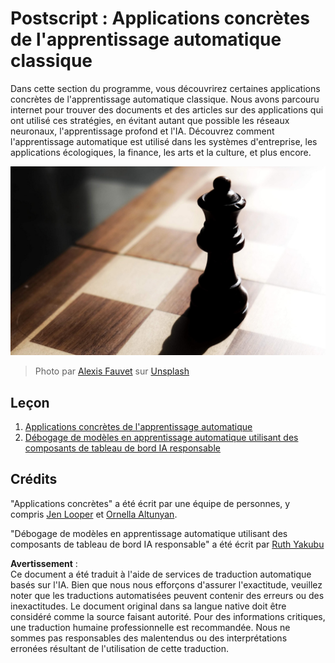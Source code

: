# Postscript : Applications concrètes de l'apprentissage automatique classique

Dans cette section du programme, vous découvrirez certaines applications concrètes de l'apprentissage automatique classique. Nous avons parcouru internet pour trouver des documents et des articles sur des applications qui ont utilisé ces stratégies, en évitant autant que possible les réseaux neuronaux, l'apprentissage profond et l'IA. Découvrez comment l'apprentissage automatique est utilisé dans les systèmes d'entreprise, les applications écologiques, la finance, les arts et la culture, et plus encore.

![échecs](../../../translated_images/chess.e704a268781bdad85d1876b6c2295742fa0d856e7dcf3659147052df9d3db205.fr.jpg)

> Photo par <a href="https://unsplash.com/@childeye?utm_source=unsplash&utm_medium=referral&utm_content=creditCopyText">Alexis Fauvet</a> sur <a href="https://unsplash.com/s/photos/artificial-intelligence?utm_source=unsplash&utm_medium=referral&utm_content=creditCopyText">Unsplash</a>
  
## Leçon

1. [Applications concrètes de l'apprentissage automatique](1-Applications/README.md)
2. [Débogage de modèles en apprentissage automatique utilisant des composants de tableau de bord IA responsable](2-Debugging-ML-Models/README.md)

## Crédits

"Applications concrètes" a été écrit par une équipe de personnes, y compris [Jen Looper](https://twitter.com/jenlooper) et [Ornella Altunyan](https://twitter.com/ornelladotcom).

"Débogage de modèles en apprentissage automatique utilisant des composants de tableau de bord IA responsable" a été écrit par [Ruth Yakubu](https://twitter.com/ruthieyakubu)

**Avertissement** :  
Ce document a été traduit à l'aide de services de traduction automatique basés sur l'IA. Bien que nous nous efforçons d'assurer l'exactitude, veuillez noter que les traductions automatisées peuvent contenir des erreurs ou des inexactitudes. Le document original dans sa langue native doit être considéré comme la source faisant autorité. Pour des informations critiques, une traduction humaine professionnelle est recommandée. Nous ne sommes pas responsables des malentendus ou des interprétations erronées résultant de l'utilisation de cette traduction.
